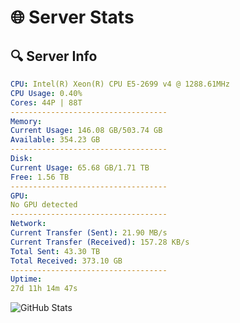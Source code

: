 # 🌐 Server Stats
## 🔍 Server Info
```yaml
CPU: Intel(R) Xeon(R) CPU E5-2699 v4 @ 1288.61MHz
CPU Usage: 0.40%
Cores: 44P | 88T
-----------------------------------
Memory:
Current Usage: 146.08 GB/503.74 GB
Available: 354.23 GB
-----------------------------------
Disk:
Current Usage: 65.68 GB/1.71 TB
Free: 1.56 TB
-----------------------------------
GPU:
No GPU detected
-----------------------------------
Network:
Current Transfer (Sent): 21.90 MB/s
Current Transfer (Received): 157.28 KB/s
Total Sent: 43.30 TB
Total Received: 373.10 GB
-----------------------------------
Uptime:
27d 11h 14m 47s
```
![GitHub Stats](https://img.shields.io/badge/Updated-2025-04-04_08:37:36-blue)